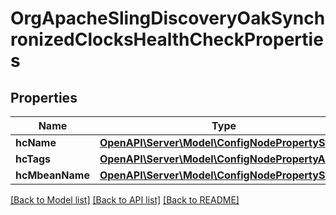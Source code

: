 # OrgApacheSlingDiscoveryOakSynchronizedClocksHealthCheckProperties

## Properties
Name | Type | Description | Notes
------------ | ------------- | ------------- | -------------
**hcName** | [**OpenAPI\Server\Model\ConfigNodePropertyString**](ConfigNodePropertyString.md) |  | [optional] 
**hcTags** | [**OpenAPI\Server\Model\ConfigNodePropertyArray**](ConfigNodePropertyArray.md) |  | [optional] 
**hcMbeanName** | [**OpenAPI\Server\Model\ConfigNodePropertyString**](ConfigNodePropertyString.md) |  | [optional] 

[[Back to Model list]](../README.md#documentation-for-models) [[Back to API list]](../README.md#documentation-for-api-endpoints) [[Back to README]](../README.md)


